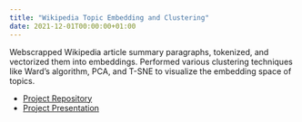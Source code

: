 ```yaml
---
title: "Wikipedia Topic Embedding and Clustering"
date: 2021-12-01T00:00:00+01:00
---
```


Webscrapped Wikipedia article summary paragraphs, tokenized, and vectorized them into embeddings. Performed various clustering techniques like Ward’s algorithm, PCA, and T-SNE to visualize the embedding space of topics.

- [Project Repository](https://github.com/yao-creative/Wiki-clustering-ml)
- [Project Presentation](https://docs.google.com/presentation/d/12Vt0NeoXzaz1KKLkKPuUIuB09F1cMvQuK9Cyh2dIVbo/edit#slide=id.g1282319cf70_0_0)
